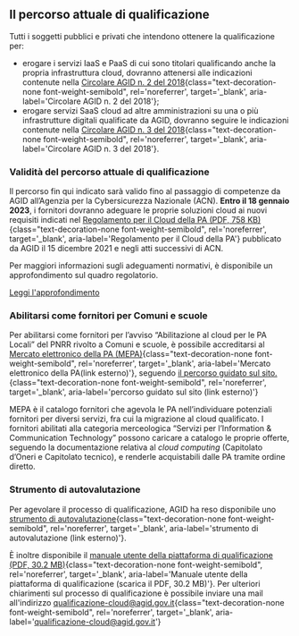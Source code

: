 ## Il percorso attuale di qualificazione
Tutti i soggetti pubblici e privati che intendono ottenere la qualificazione per:
- erogare i servizi IaaS e PaaS di cui sono titolari qualificando anche la propria infrastruttura cloud, dovranno attenersi alle indicazioni contenute nella [Circolare AGID n. 2 del 2018](https://cloud-italia.readthedocs.io/projects/cloud-italia-circolari/it/latest/){class="text-decoration-none font-weight-semibold", rel='noreferrer', target='_blank', aria-label='Circolare AGID n. 2 del 2018'}; 
- erogare servizi SaaS cloud ad altre amministrazioni su una o più infrastrutture digitali qualificate da AGID, dovranno seguire le indicazioni contenute nella [Circolare AGID n. 3 del 2018](https://cloud-italia.readthedocs.io/projects/cloud-italia-circolari/it/latest/){class="text-decoration-none font-weight-semibold", rel='noreferrer', target='_blank', aria-label='Circolare AGID n. 3 del 2018'}.

### Validità del percorso attuale di qualificazione
Il percorso fin qui indicato sarà valido fino al passaggio di competenze da AGID all’Agenzia per la Cybersicurezza Nazionale (ACN). **Entro il 18 gennaio 2023**, i fornitori dovranno adeguare le proprie soluzioni cloud ai nuovi requisiti indicati nel [Regolamento per il Cloud della PA (PDF, 758 KB)](https://trasparenza.agid.gov.it/moduli/downloadFile.php?file=oggetto_allegati/213481843250O__ORegolamento+servizi+cloud.pdf){class="text-decoration-none font-weight-semibold", rel='noreferrer', target='_blank', aria-label='Regolamento per il Cloud della PA'} pubblicato da AGID il 15 dicembre 2021 e negli atti successivi di ACN.

Per maggiori informazioni sugli adeguamenti normativi, è disponibile un approfondimento sul quadro regolatorio.
<div class="col-12 text-center mt-3 mb-5">
<a href="/notizie/2022-03-29-qualificazione-cloud-approfondimento-sul-quadro-regolatorio" class="btn btn-primary">Leggi l'approfondimento</a>
</div>

### Abilitarsi come fornitori per Comuni e scuole
Per abilitarsi come fornitori per l’avviso “Abilitazione al cloud per le PA Locali” del PNRR rivolto a Comuni e scuole, è possibile accreditarsi al [Mercato elettronico della PA (MEPA)](https://www.acquistinretepa.it){class="text-decoration-none font-weight-semibold", rel='noreferrer', target='_blank', aria-label='Mercato elettronico della PA(link esterno)'}, seguendo [il percorso guidato sul sito.](https://www.acquistinretepa.it/opencms/opencms/come_vendere.html){class="text-decoration-none font-weight-semibold", rel='noreferrer', target='_blank', aria-label='percorso guidato sul sito (link esterno)'}

MEPA è il catalogo fornitori che agevola le PA nell’individuare potenziali fornitori per diversi servizi, fra cui la migrazione al cloud qualificato. I fornitori abilitati alla categoria merceologica “Servizi per l’Information & Communication Technology” possono caricare a catalogo le proprie offerte, seguendo la documentazione relativa al _cloud computing_ (Capitolato d’Oneri e Capitolato tecnico), e renderle acquistabili dalle PA tramite ordine diretto.

### Strumento di autovalutazione
Per agevolare il processo di qualificazione, AGID ha reso disponibile uno [strumento di autovalutazione](https://autovalutazione.cloud.italia.it/){class="text-decoration-none font-weight-semibold", rel='noreferrer', target='_blank', aria-label='strumento di autovalutazione (link esterno)'}.

È inoltre disponibile il 
[manuale utente della piattaforma di qualificazione (PDF, 30.2 MB)](https://catalogocloud.agid.gov.it/serve/doc/GuidaPortaleFornitori_v1.3.0_20201001.pdf){class="text-decoration-none font-weight-semibold", rel='noreferrer', target='_blank', aria-label='Manuale utente della piattaforma di qualificazione (scarica il PDF, 30.2 MB)'}.
Per ulteriori chiarimenti sul processo di qualificazione è possibile inviare una mail all'indirizzo
[qualificazione-cloud@agid.gov.it](mailto:qualificazione-cloud@agid.gov.it){class="text-decoration-none font-weight-semibold", rel='noreferrer', target='_blank', aria-label='qualificazione-cloud@agid.gov.it'}

